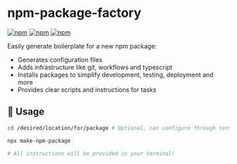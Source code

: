 # npm-package-factory

[![npm](https://img.shields.io/npm/v/npm-package-factory)](https://www.npmjs.com/package/npm-package-factory)
[![npm](https://img.shields.io/npm/dt/npm-package-factory)](https://www.npmjs.com/package/npm-package-factory)
[![npm](https://img.shields.io/npm/l/npm-package-factory)](https://www.npmjs.com/package/npm-package-factory)

Easily generate boilerplate for a new npm package:
- Generates configuration files
- Adds infrastructure like git, workflows and typescript
- Installs packages to simplify development, testing, deployment and more
- Provides clear scripts and instructions for tasks

## 🚀 Usage

```bash
cd /desired/location/for/package # Optional, can configure through terminal but this is quicker

npx make-npm-package

# All instructions will be provided in your terminal!
```
